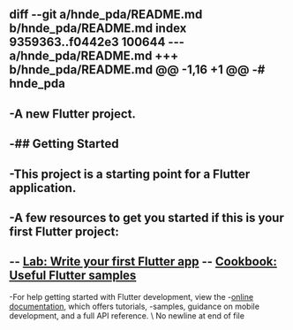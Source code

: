 diff --git a/hnde_pda/README.md b/hnde_pda/README.md
index 9359363..f0442e3 100644
--- a/hnde_pda/README.md
+++ b/hnde_pda/README.md
@@ -1,16 +1 @@
-# hnde_pda
-
-A new Flutter project.
-
-## Getting Started
-
-This project is a starting point for a Flutter application.
-
-A few resources to get you started if this is your first Flutter project:
-
-- [Lab: Write your first Flutter app](https://docs.flutter.dev/get-started/codelab)
-- [Cookbook: Useful Flutter samples](https://docs.flutter.dev/cookbook)
-
-For help getting started with Flutter development, view the
-[online documentation](https://docs.flutter.dev/), which offers tutorials,
-samples, guidance on mobile development, and a full API reference.
\ No newline at end of file